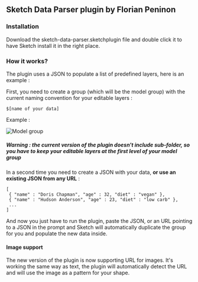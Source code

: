 Sketch Data Parser plugin by Florian Peninon
------

### Installation

Download the sketch-data-parser.sketchplugin file and double click it to have Sketch install it in the right place.

### How it works?

The plugin uses a JSON to populate a list of predefined layers, here is an example :

First, you need to create a group (which will be the model group) with the current naming convention for your editable layers : 

```
$[name of your data]
```

Example : 

![Model group](https://dl.dropboxusercontent.com/u/4822469/groupe-example.png)

##### Warning : the current version of the plugin doesn't include sub-folder, so you have to keep your editable layers at the first level of your model group

In a second time you need to create a JSON with your data, **or use an existing JSON from any URL** :

```
[
 { "name" : "Doris Chapman", "age" : 32, "diet" : "vegan" },
 { "name" : "Hudson Anderson", "age" : 23, "diet" : "low carb" },
 ...
]
```

And now you just have to run the plugin, paste the JSON, or an URL pointing to a JSON in the prompt and Sketch will automatically duplicate the group for you and populate the new data inside.

#### Image support

The new version of the plugin is now supporting URL for images. It's working the same way as text, the plugin will automatically detect the URL and will use the image as a pattern for your shape.

